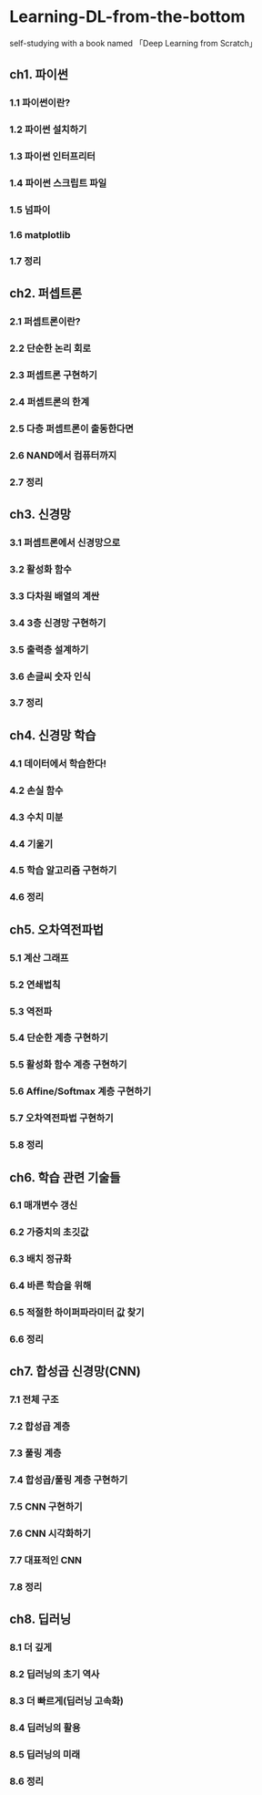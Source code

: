 # Learning-DL-from-the-bottom
self-studying with a book named 「Deep Learning from Scratch」

## ch1. 파이썬
  ### 1.1 파이썬이란?
  ### 1.2 파이썬 설치하기
  ### 1.3 파이썬 인터프리터
  ### 1.4 파이썬 스크립트 파일
  ### 1.5 넘파이
  ### 1.6 matplotlib
  ### 1.7 정리

## ch2. 퍼셉트론
  ### 2.1 퍼셉트론이란?
  ### 2.2 단순한 논리 회로
  ### 2.3 퍼셉트론 구현하기
  ### 2.4 퍼셉트론의 한계
  ### 2.5 다층 퍼셉트론이 출동한다면
  ### 2.6 NAND에서 컴퓨터까지
  ### 2.7 정리

## ch3. 신경망
  ### 3.1 퍼셉트론에서 신경망으로
  ### 3.2 활성화 함수
  ### 3.3 다차원 배열의 계싼
  ### 3.4 3층 신경망 구현하기
  ### 3.5 출력층 설계하기
  ### 3.6 손글씨 숫자 인식
  ### 3.7 정리
  
## ch4. 신경망 학습
  ### 4.1 데이터에서 학습한다!
  ### 4.2 손실 함수
  ### 4.3 수치 미분
  ### 4.4 기울기
  ### 4.5 학습 알고리즘 구현하기
  ### 4.6 정리
  
## ch5. 오차역전파법
  ### 5.1 계산 그래프
  ### 5.2 연쇄법칙
  ### 5.3 역전파
  ### 5.4 단순한 계층 구현하기
  ### 5.5 활성화 함수 계층 구현하기
  ### 5.6 Affine/Softmax 계층 구현하기
  ### 5.7 오차역전파법 구현하기
  ### 5.8 정리
  
## ch6. 학습 관련 기술들
  ### 6.1 매개변수 갱신
  ### 6.2 가중치의 초깃값
  ### 6.3 배치 정규화
  ### 6.4 바른 학습을 위해
  ### 6.5 적절한 하이퍼파라미터 값 찾기
  ### 6.6 정리
  
## ch7. 합성곱 신경망(CNN)
  ### 7.1 전체 구조
  ### 7.2 합성곱 계층
  ### 7.3 풀링 계층
  ### 7.4 합성곱/풀링 계층 구현하기
  ### 7.5 CNN 구현하기
  ### 7.6 CNN 시각화하기
  ### 7.7 대표적인 CNN
  ### 7.8 정리 
  
## ch8. 딥러닝
  ### 8.1 더 깊게
  ### 8.2 딥러닝의 초기 역사
  ### 8.3 더 빠르게(딥러닝 고속화)
  ### 8.4 딥러닝의 활용
  ### 8.5 딥러닝의 미래
  ### 8.6 정리
